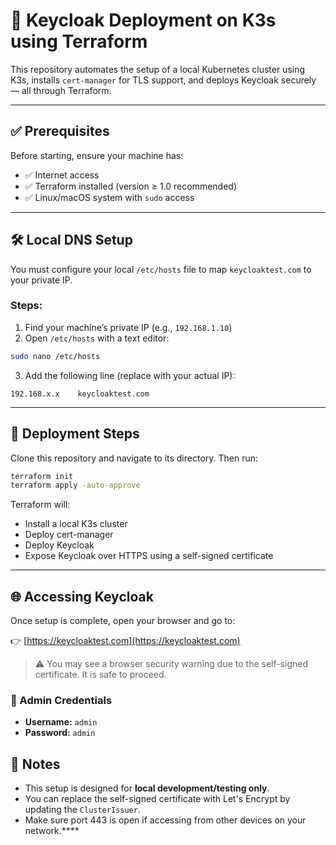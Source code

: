 # 🔐 Keycloak Deployment on K3s using Terraform

This repository automates the setup of a local Kubernetes cluster using K3s, installs `cert-manager` for TLS support, and deploys Keycloak securely — all through Terraform.

---

## ✅ Prerequisites

Before starting, ensure your machine has:

- ✅ Internet access
- ✅ Terraform installed (version ≥ 1.0 recommended)
- ✅ Linux/macOS system with `sudo` access

---

## 🛠️ Local DNS Setup

You must configure your local `/etc/hosts` file to map `keycloaktest.com` to your private IP.

### Steps:

1. Find your machine’s private IP (e.g., `192.168.1.10`)
2. Open `/etc/hosts` with a text editor:

```bash
sudo nano /etc/hosts
```

3. Add the following line (replace with your actual IP):

```
192.168.x.x    keycloaktest.com
```

---

## 🚀 Deployment Steps

Clone this repository and navigate to its directory. Then run:

```bash
terraform init
terraform apply -auto-approve
```

Terraform will:

- Install a local K3s cluster
- Deploy cert-manager
- Deploy Keycloak
- Expose Keycloak over HTTPS using a self-signed certificate

---

## 🌐 Accessing Keycloak

Once setup is complete, open your browser and go to:

👉 [https://keycloaktest.com](https://keycloaktest.com)

> ⚠️ You may see a browser security warning due to the self-signed certificate. It is safe to proceed.

### 🔑 Admin Credentials

- **Username:** `admin`
- **Password:** `admin`


## 📌 Notes

- This setup is designed for **local development/testing only**.
- You can replace the self-signed certificate with Let's Encrypt by updating the `ClusterIssuer`.
- Make sure port 443 is open if accessing from other devices on your network.****
